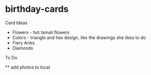 # birthday-cards

Card Ideas
- Flowers - hot tamali flowers
- Colors - triangle and hex design, like the drawings she likes to do
- Fiery Aries
- Diamonds

To Do

** add photos to local